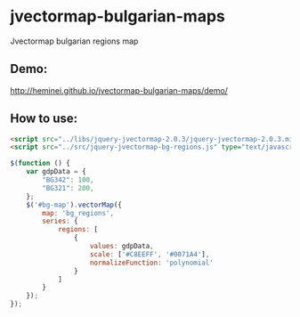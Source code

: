# jvectormap-bulgarian-maps
Jvectormap bulgarian regions map


Demo:
-----------

http://heminei.github.io/jvectormap-bulgarian-maps/demo/

How to use:
-----------

```html
<script src="../libs/jquery-jvectormap-2.0.3/jquery-jvectormap-2.0.3.min.js" type="text/javascript"></script>
<script src="../src/jquery-jvectormap-bg-regions.js" type="text/javascript"></script>
```

```javascript
$(function () {
    var gdpData = {
        "BG342": 100,
        "BG321": 200,
    };
    $('#bg-map').vectorMap({
        map: 'bg_regions',
        series: {
            regions: [
                {
                    values: gdpData,
                    scale: ['#C8EEFF', '#0071A4'],
                    normalizeFunction: 'polynomial'
                }
            ]
        }
    });
});
```